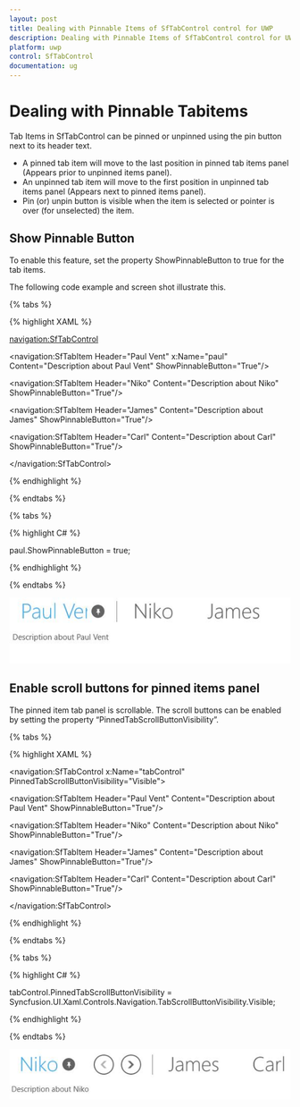 ```yaml
---
layout: post
title: Dealing with Pinnable Items of SfTabControl control for UWP
description: Dealing with Pinnable Items of SfTabControl control for UWP
platform: uwp
control: SfTabControl
documentation: ug
---
```


# Dealing with Pinnable Tabitems

Tab Items in SfTabControl can be pinned or unpinned using the pin button next to its header text. 

* A pinned tab item will move to the last position in pinned tab items panel (Appears prior to unpinned items panel).
* An unpinned tab item will move to the first position in unpinned tab items panel (Appears next to pinned items panel).
* Pin (or) unpin button is visible when the item is selected or pointer is over (for unselected) the item.

## Show Pinnable Button 

To enable this feature, set the property ShowPinnableButton to true for the tab items.

The following code example and screen shot illustrate this.

{% tabs %}

{% highlight XAML %}

<navigation:SfTabControl>

<navigation:SfTabItem Header="Paul Vent" x:Name="paul"
                      Content="Description about Paul Vent" ShowPinnableButton="True"/>

<navigation:SfTabItem Header="Niko"
                      Content="Description about Niko" ShowPinnableButton="True"/>

<navigation:SfTabItem Header="James"
                      Content="Description about James" ShowPinnableButton="True"/>

<navigation:SfTabItem Header="Carl"
                      Content="Description about Carl" ShowPinnableButton="True"/>

</navigation:SfTabControl>


{% endhighlight %}

{% endtabs %}

{% tabs %}

{% highlight C# %}

paul.ShowPinnableButton = true;

{% endhighlight %}

{% endtabs %}


![](Dealing-with-Pinnable-Tabitems-images/Dealing-with-Pinnable-Tabitems-img1.jpeg)


## Enable scroll buttons for pinned items panel

The pinned item tab panel is scrollable. The scroll buttons can be enabled by setting the property “PinnedTabScrollButtonVisibility”.

{% tabs %}

{% highlight XAML %}

<navigation:SfTabControl x:Name="tabControl" PinnedTabScrollButtonVisibility="Visible">

<navigation:SfTabItem Header="Paul Vent" Content="Description about Paul Vent" ShowPinnableButton="True"/>

<navigation:SfTabItem Header="Niko" Content="Description about Niko" ShowPinnableButton="True"/>

<navigation:SfTabItem Header="James" Content="Description about James" ShowPinnableButton="True"/>

<navigation:SfTabItem Header="Carl" Content="Description about Carl" ShowPinnableButton="True"/>

</navigation:SfTabControl>



{% endhighlight %}

{% endtabs %}

{% tabs %}

{% highlight C# %}

tabControl.PinnedTabScrollButtonVisibility = Syncfusion.UI.Xaml.Controls.Navigation.TabScrollButtonVisibility.Visible;

{% endhighlight %}

{% endtabs %}

![](Dealing-with-Pinnable-Tabitems-images/Dealing-with-Pinnable-Tabitems-img2.jpeg)


